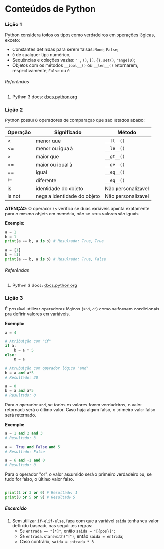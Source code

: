 # Conteúdos de Python

### Lição 1
Python considera todos os tipos como verdadeiros em operações lógicas, exceto:

* Constantes definidas para serem falsas: `None`, `False`;
* `0` de qualquer tipo numérico;
* Sequências e coleções vazias: `''`, `()`, `[]`, `{}`, `set()`, `range(0)`;
* Objetos com os métodos `__bool__()` ou `__len__()` retornarem, respectivamente, `False` ou `0`.

###### Referências
1. Python 3 docs: [docs.python.org](https://docs.python.org/3/library/stdtypes.html#truth-value-testing)

### Lição 2
Python possui 8 operadores de comparação que são listados abaixo:

|Operação | Significado                 | Método
|---------|-----------------------------|------------------
|< 	      | menor que                   | `__lt__()`
|<=       | menor ou igua à             | `__le__()`
|> 	      | maior que                   | `__gt__()`
|>=       | maior ou igual à            | `__ge__()`
|==       | igual                       | `__eq__()`
|!=       | diferente                   | `__eq__()`
|is       | identidade do objeto        | Não personalizável
|is not   | nega a identidade do objeto | Não personalizável

**ATENÇÃO**: O operador `is` verifica se duas variáveis aponta exatamente para o mesmo objeto em memória, não se seus
valores são iguais.

**Exemplo:**
```python
a = 1
b = 1
print(a == b, a is b) # Resultado: True, True

a = [1]
b = [1]
print(a == b, a is b) # Resultado: True, False
```

###### Referências
1. Python 3 docs: [docs.python.org](https://docs.python.org/3/library/stdtypes.html#comparisons)

### Lição 3
É possível utilizar operadores lógicos (`and`, `or`) como se fossem condicionais pra definir valores em variáveis.

**Exemplo:**
```python
a = 4

# Atribuição com "if"
if a:
    b = a * 5
else:
    b = a

# Atrubuição com operador lógico "and"
b = a and a*5
# Resultado: 20

a = 0
b = a and a*5
# Resultado: 0
```

Para o operador `and`, se todos os valores forem verdadeiros, o valor retornado será o último valor. 
Caso haja algum falso, o primeiro valor falso será retornado.

**Exemplo:**  
```python
a = 1 and 2 and 3
# Resultado: 3

a =  True and False and 5
# Resultado: False

a = 6 and -1 and 0
# Resultado: 0
```

Para o operador "or", o valor assumido será o primeiro verdadeiro ou, se tudo for falso, o último valor falso. 

```python

print(1 or 3 or 0) # Resultado: 1
print(0 or 5 or 9) # Resultado 5
```

##### Excercício

1. Sem utilizar `if-elif-else`, faça com que a variável `saida` tenha seu valor definido baseado nas seguintes regras:
    * Se `entrada == "[*]"`, então `saida = "[{pos}]"`;
    * Se `entrada.starswith("[")`, então `saida = entrada`;
    * Caso contrário, `saida = entrada * 3`.